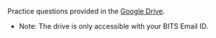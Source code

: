 Practice questions provided in the [Google Drive](https://drive.google.com/drive/folders/1d3fmZw24-MLc_WDx5Jx-Q4yZh9CtZrus).

- Note: The drive is only accessible with your BITS Email ID.
